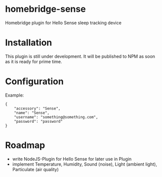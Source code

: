 # homebridge-sense
Homebridge plugin for Hello Sense sleep tracking device

# Installation
This plugin is still under development. It will be published to NPM as soon as it is ready for prime time.

# Configuration
Example:

    {
        "accessory": "Sense",
        "name": "Sense",
        "username": "something@something.com",
        "password": "password"
    }

# Roadmap
- write NodeJS-Plugin for Hello Sense for later use in Plugin
- implement Temperature, Humidity, Sound (noise), Light (ambient light), Particulate (air quality)
